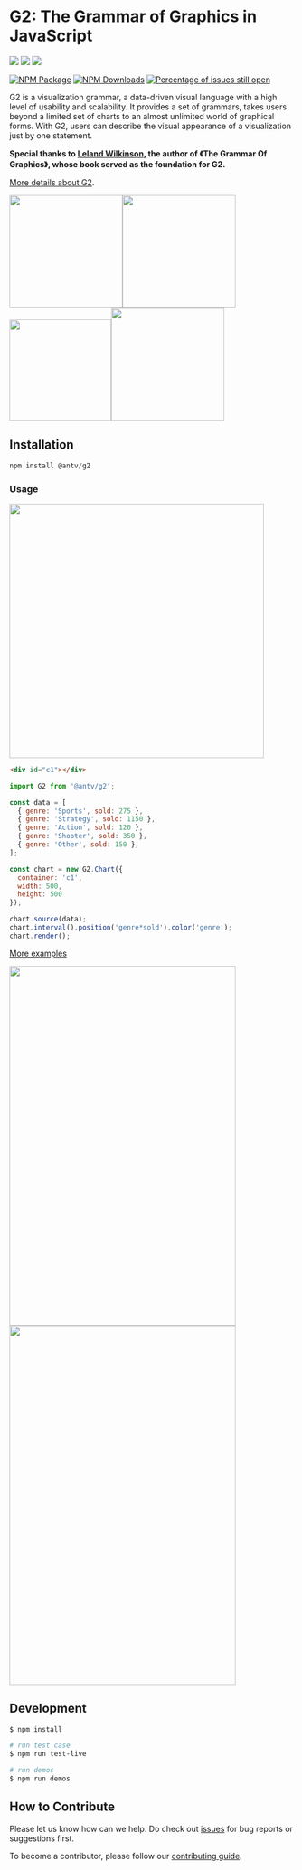 # G2: The Grammar of Graphics in JavaScript

[![](https://img.shields.io/travis/antvis/g2.svg)](https://travis-ci.org/antvis/g2)
![](https://img.shields.io/badge/language-javascript-red.svg)
![](https://img.shields.io/badge/license-MIT-000000.svg)

[![NPM Package](https://img.shields.io/npm/v/@antv/g2.svg)](https://www.npmjs.com/package/@antv/g2)
[![NPM Downloads](http://img.shields.io/npm/dm/@antv/g2.svg)](https://npmjs.org/package/@antv/g2)
[![Percentage of issues still open](http://isitmaintained.com/badge/open/antvis/g2.svg)](http://isitmaintained.com/project/antvis/g2 "Percentage of issues still open")

G2 is a visualization grammar, a data-driven visual language with a high level of usability and scalability. It provides a set of grammars, takes users beyond a limited set of charts to an almost unlimited world of graphical forms. With G2, users can describe the visual appearance of a visualization just by one statement.

**Special thanks to [Leland Wilkinson](https://github.com/lelandwilkinson), the author of 《The Grammar Of Graphics》, whose book served as the foundation for G2.**

[More details about G2](https://antv.alipay.com/zh-cn/g2/3.x/index.html).

<img src="https://gw.alipayobjects.com/zos/rmsportal/AOwgKIjknXfggPijmhym.gif" width="200"><img src="https://gw.alipayobjects.com/zos/rmsportal/nfiOREzMIsENrzUeLOGR.gif" width="200"><img src="https://gw.alipayobjects.com/zos/rmsportal/uZZmaudtKRnvUhmUdZSZ.gif" width="180"><img src="https://gw.alipayobjects.com/zos/rmsportal/ifSTXzrGbvtLRpnAvAiZ.gif" width="200">


## Installation

```js
npm install @antv/g2
```

### Usage

<img src="https://gw.alipayobjects.com/zos/rmsportal/aHvVgFiBnGzzKCEjdVtL.png" width="450">

```html
<div id="c1"></div>
```

```js
import G2 from '@antv/g2';

const data = [
  { genre: 'Sports', sold: 275 },
  { genre: 'Strategy', sold: 1150 },
  { genre: 'Action', sold: 120 },
  { genre: 'Shooter', sold: 350 },
  { genre: 'Other', sold: 150 },
];

const chart = new G2.Chart({
  container: 'c1',
  width: 500,
  height: 500
});

chart.source(data);
chart.interval().position('genre*sold').color('genre');
chart.render();
```

[More examples](https://antv.alipay.com/zh-cn/g2/3.x/demo/index.html)

<img src="https://user-images.githubusercontent.com/6628666/33254261-ccc1f55a-d382-11e7-83ba-808712bd5b92.png" width="400" height="636"><img src="https://user-images.githubusercontent.com/6628666/33254262-cce7c8a2-d382-11e7-9e9b-2eba6093db39.png" width="400" height="636">

## Development

```bash
$ npm install

# run test case
$ npm run test-live

# run demos
$ npm run demos
```

## How to Contribute

Please let us know how can we help. Do check out [issues](https://github.com/antvis/g2/issues) for bug reports or suggestions first.

To become a contributor, please follow our [contributing guide](https://github.com/antvis/g2/blob/master/CONTRIBUTING.md).
